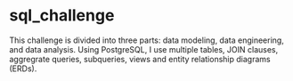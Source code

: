 # sql_challenge
This challenge is divided into three parts: data modeling, data engineering, and data analysis. Using PostgreSQL, I use multiple tables, JOIN clauses, aggregrate queries, subqueries, views and entity relationship diagrams (ERDs).
